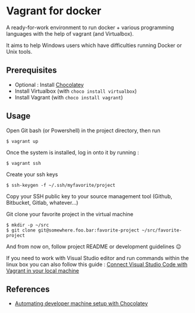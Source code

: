 # Vagrant for docker

A ready-for-work environment to run docker + various programming languages with the help of vagrant (and Virtualbox).

It aims to help Windows users which have difficulties running Docker or Unix tools.

## Prerequisites

* Optional : Install [Chocolatey](https://chocolatey.org/install)
* Install Virtualbox (with `choco install virtualbox`)
* Install Vagrant (with `choco install vagrant`)

## Usage

Open Git bash (or Powershell) in the project directory, then run

    $ vagrant up

Once the system is installed, log in onto it by running :

    $ vagrant ssh

Create your ssh keys 

    $ ssh-keygen -f ~/.ssh/myfavorite/project
   
Copy your SSH public key to your source management tool (Github, Bitbucket, Gitlab, whatever...)

Git clone your favorite project in the virtual machine

    $ mkdir -p ~/src
    $ git clone git@somewhere.foo.bar:favorite-project ~/src/favorite-project

And from now on, follow project README or development guidelines :wink:

If you need to work with Visual Studio editor and run commands within the linux box
you can also follow this guide : [Connect Visual Studio Code with Vagrant in your local machine](https://medium.com/@lopezgand/connect-visual-studio-code-with-vagrant-in-your-local-machine-24903fb4a9de)


## References

* [Automating developer machine setup with Chocolatey](https://octopus.com/blog/automate-developer-machine-setup-with-chocolatey)
